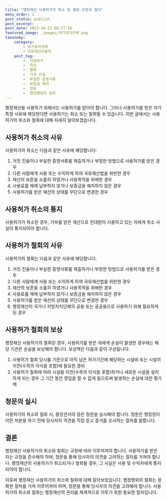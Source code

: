 ```yaml
---
title: "행정재산 사용허가의 취소 및 철회 규정과 절차"
menu_order: 1
post_status: publish
post_excerpt: 
post_date: 2023-10-22 08:27:56
featured_image: _images/국가및지자체.png
taxonomy:
    category:
        - 국가및지자체
        - 국유재산이용자
    post_tag:
        -  사용허가
        -  취소
        -  철회
        -  거짓 진술
        -  부실한 증명서류
        -  보증금 예치
        -  청문
        -  행정행위의 철회
---
```



행정재산을 사용하기 위해서는 사용허가를 받아야 합니다. 그러나 사용허가를 받은 자가 특정 사유에 해당한다면 사용허가는 취소 또는 철회될 수 있습니다. 이번 글에서는 사용허가의 취소와 철회에 대해 자세히 알아보겠습니다.

## 사용허가 취소의 사유
사용허가의 취소는 다음과 같은 사유에 해당합니다:

1. 거짓 진술이나 부실한 증명서류를 제출하거나 부정한 방법으로 사용허가를 받은 경우
2. 다른 사람에게 사용 또는 수익하게 하여 국유재산법을 위반한 경우
3. 재산의 보존을 소홀히 하였거나 사용목적을 위배한 경우
4. 사용료를 제때 납부하지 않거나 보증금을 예치하지 않은 경우
5. 사용허가를 받은 재산의 상태를 무단으로 변경한 경우

## 사용허가 취소의 통지
사용허가가 취소된 경우, 기부를 받은 재산으로 전대받아 사용하고 있는 자에게 취소 사실이 통지되어야 합니다.

## 사용허가 철회의 사유
사용허가의 철회는 다음과 같은 사유에 해당합니다:

1. 거짓 진술이나 부실한 증명서류를 제출하거나 부정한 방법으로 사용허가를 받은 경우
2. 다른 사람에게 사용 또는 수익하게 하여 국유재산법을 위반한 경우
3. 재산의 보존을 소홀히 하였거나 사용목적을 위배한 경우
4. 사용료를 제때 납부하지 않거나 보증금을 예치하지 않은 경우
5. 사용허가를 받은 재산의 상태를 무단으로 변경한 경우
6. 행정재산이 국가나 지방자치단체의 공용 또는 공공용으로 사용하기 위해 필요하게 된 경우

## 사용허가 철회의 보상
행정재산 사용허가의 철회된 경우, 사용허가를 받은 자에게 손실이 발생한 경우에는 해당 기관은 손실을 보상해야 합니다. 보상액은 다음과 같이 구성됩니다:

1. 사용허가 철회 당시를 기준으로 아직 남은 허가기간에 해당하는 시설비 또는 시설의 이전(수목의 이식을 포함)에 필요한 경비
2. 사용허가 철회에 따라 시설을 이전(수목의 이식을 포함)하거나 새로운 시설을 설치하게 되는 경우 그 기간 동안 영업을 할 수 없게 됨으로써 발생하는 손실에 대한 평가액

## 청문의 실시
사용허가의 취소와 철회 시, 중앙관서의 장은 청문을 실시해야 합니다. 청문은 행정청이 어떤 처분을 하기 전에 당사자의 의견을 직접 듣고 증거를 조사하는 절차를 말합니다.

## 결론
행정재산 사용허가의 취소와 철회는 규정에 따라 이루어져야 합니다. 사용허가를 받은 자는 규정을 준수해야 하며, 청문을 통해 당사자의 의견을 고려하는 절차를 거쳐야 합니다. 행정재산의 사용허가가 취소되거나 철회될 경우, 그 사실은 사용 및 수익자에게 통지되어야 합니다.

이로써 행정재산 사용허가의 취소와 철회에 대해 알아보았습니다. 행정행위의 철회는 정확한 절차를 거쳐 이루어져야 하며, 청문을 통해 당사자의 의견을 고려해야 합니다. 사용허가의 취소와 철회는 행정재산의 관리를 체계적으로 이루기 위한 중요한 절차입니다.

